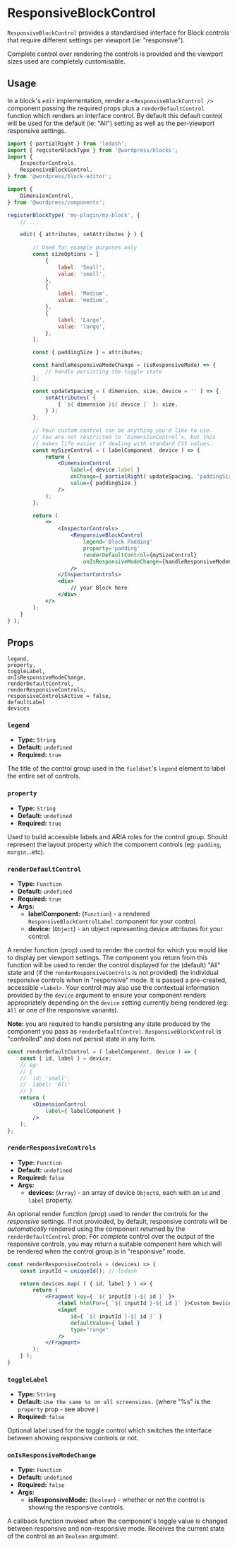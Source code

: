 ResponsiveBlockControl
=============================

`ResponsiveBlockControl` provides a standardised interface for Block controls that require different settings per viewport (ie: "responsive"). 

Complete control over rendering the controls is provided and the viewport sizes used are completely customisable. 

## Usage

In a block's `edit` implementation, render a `<ResponsiveBlockControl />` component passing the required props plus a `renderDefaultControl` function which renders an interface control. By default this default control will be used for the default (ie: "All") setting as well as the per-viewport responsive settings.

```jsx
import { partialRight } from 'lodash';
import { registerBlockType } from '@wordpress/blocks';
import {
	InspectorControls,
	ResponsiveBlockControl,
} from '@wordpress/block-editor';

import {
	DimensionControl,
} from '@wordpress/components';

registerBlockType( 'my-plugin/my-block', {
	// ...

	edit( { attributes, setAttributes } ) {
		
		// Used for example purposes only
		const sizeOptions = [
			{
				label: 'Small',
				value: 'small',
			},
			{
				label: 'Medium',
				value: 'medium',
			},
			{
				label: 'Large',
				value: 'large',
			},
		];

		const { paddingSize } = attributes;

		const handleResponsiveModeChange = (isResponsiveMode) => {
			// handle persisting the toggle state
		};

		const updateSpacing = ( dimension, size, device = '' ) => {
			setAttributes( {
				[ `${ dimension }${ device }` ]: size,
			} );
		};
		
		// Your custom control can be anything you'd like to use.
		// You are not restricted to `DimensionControl`s, but this
		// makes life easier if dealing with standard CSS values.
		const mySizeControl = ( labelComponent, device ) => {
			return (
				<DimensionControl
					label={ device.label }
					onChange={ partialRight( updateSpacing, 'paddingSize' ) }
					value={ paddingSize }
				/>
			);
		};

		return (
			<>
				<InspectorControls>
					<ResponsiveBlockControl
						legend='Block Padding'
						property='padding'
						renderDefaultControl={mySizeControl}
						onIsResponsiveModeChange={handleResponsiveModeChange}
					/>
				</InspectorControls>
				<div>
					// your Block here
				</div>
			</>
		);
	}
} );
```

## Props

```
legend,
property,
toggleLabel,
onIsResponsiveModeChange,
renderDefaultControl,
renderResponsiveControls,
responsiveControlsActive = false,
defaultLabel
devices
```

### `legend`
* **Type:** `String`
* **Default:** `undefined`
* **Required:** `true`

The title of the control group used in the `fieldset`'s `legend` element to label the entire set of controls. 

### `property`
* **Type:** `String`
* **Default:** `undefined`
* **Required:** `true`

Used to build accessible labels and ARIA roles for the control group. Should represent the layout property which the component controls (eg: `padding`, `margin`...etc). 

### `renderDefaultControl`
* **Type:** `Function`
* **Default:** `undefined`
* **Required:** `true`
* **Args:** 
  - **labelComponent:** (`Function`) - a rendered `ResponsiveBlockControlLabel` component for your control.
  - **device:** (`Object`) - an object representing device attributes for your control.

A render function (prop) used to render the control for which you would like to display per viewport settings. The component you return from this function will be used to render the control displayed for the (default) "All" state and (if the `renderResponsiveControls` is not provided) the individual responsive controls when in "responsive" mode. It is passed a pre-created, accessible `<label>`. Your control may also use the contextual information provided by the `device` argument to ensure your component renders appropriately depending on the `device` setting currently being rendered (eg: `All` or one of the responsive variants).

__Note:__ you are required to handle persisting any state produced by the component you pass as `renderDefaultControl`. `ResponsiveBlockControl` is "controlled" and does not persist state in any form.

```jsx
const renderDefaultControl = ( labelComponent, device ) => {
	const { id, label } = device;
	// eg: 
	// {
	// 	id: 'small',
	// 	label: 'All'
	// }
	return (
		<DimensionControl
			label={ labelComponent }
		/>
	);
};
```

### `renderResponsiveControls`
* **Type:** `Function`
* **Default:** `undefined`
* **Required:** `false`
* **Args:** 
  - **devices:** (`Array`) - an array of device `Object`s, each with an `id` and `label` property.
  

An optional render function (prop) used to render the controls for the _responsive_ settings. If not provioded, by default, responsive controls will be _automatically_ rendered using the component returned by the `renderDefaultControl` prop. For _complete_ control over the output of the responsive controls, you may return a suitable component here which will be rendered when the control group is in "responsive" mode.

```jsx
const renderResponsiveControls = (devices) => {
	const inputId = uniqueId(); // lodash 

	return devices.map( ( { id, label } ) => {
		return (
			<Fragment key={ `${ inputId }-${ id }` }>
				<label htmlFor={ `${ inputId }-${ id }` }>Custom Device { label }</label>
				<input
					id={ `${ inputId }-${ id }` }
					defaultValue={ label }
					type="range"
				/>
			</Fragment>
		);
	} );
}
```

### `toggleLabel`
* **Type:** `String`
* **Default:** `Use the same %s on all screensizes.` (where "%s" is the `property` prop - see above )
* **Required:** `false`

Optional label used for the toggle control which switches the interface between showing responsive controls or not.

### `onIsResponsiveModeChange`
* **Type:** `Function`
* **Default:** `undefined`
* **Required:** `false`
* **Args:** 
  - **isResponsiveMode:** (`Boolean`) - whether or not the control is showing the responsive controls. 

A callback function invoked when the component's toggle value is changed between responsive and non-responsive mode. Receives the current state of the control as an `Boolean` argument.

